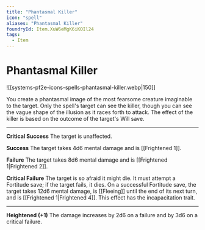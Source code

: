 ```yaml
---
title: "Phantasmal Killer"
icon: "spell"
aliases: "Phantasmal Killer"
foundryId: Item.XuW6eMgK6iKOIl24
tags:
  - Item
---
```


# Phantasmal Killer
![[systems-pf2e-icons-spells-phantasmal-killer.webp|150]]

You create a phantasmal image of the most fearsome creature imaginable to the target. Only the spell's target can see the killer, though you can see the vague shape of the illusion as it races forth to attack. The effect of the killer is based on the outcome of the target's Will save.

* * *

**Critical Success** The target is unaffected.

**Success** The target takes 4d6 mental damage and is [[Frightened 1]].

**Failure** The target takes 8d6 mental damage and is [[Frightened 1|Frightened 2]].

**Critical Failure** The target is so afraid it might die. It must attempt a Fortitude save; if the target fails, it dies. On a successful Fortitude save, the target takes 12d6 mental damage, is [[Fleeing]] until the end of its next turn, and is [[Frightened 1|Frightened 4]]. This effect has the incapacitation trait.

* * *

**Heightened (+1)** The damage increases by 2d6 on a failure and by 3d6 on a critical failure.
